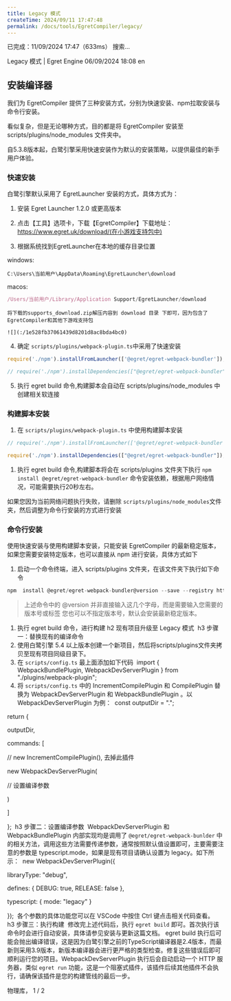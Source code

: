 ```yaml
---
title: Legacy 模式
createTime: 2024/09/11 17:47:48
permalink: /docs/tools/EgretCompiler/legacy/
---
```


已完成：11/09/2024 17:47（633ms）
搜索...

Legacy 模式 | Egret Engine
06/09/2024 18:08
en

## 安装编译器[​](#安装编译器 "安装编译器的直接链接")

我们为 EgretCompiler 提供了三种安装方式，分别为快速安装、npm拉取安装与命令行安装。

看似复杂，但是无论哪种方式，目的都是将 EgretCompiler 安装至 scripts/plugins/node_modules 文件夹中。

自5.3.8版本起，白鹭引擎采用快速安装作为默认的安装策略，以提供最佳的新手用户体验。

### 快速安装[​](#快速安装 "快速安装的直接链接")

白鹭引擎默认采用了 EgretLauncher 安装的方式，具体方式为：

1.  安装 Egret Launcher 1.2.0 或更高版本
    
2.  点击【工具】选项卡，下载【EgretCompiler】下载地址：https://www.egret.uk/download/(在小游戏支持包中)
    
3.  根据系统找到EgretLauncher在本地的缓存目录位置
    
 windows:
    
```shell
C:\Users\当前用户\AppData\Roaming\EgretLauncher\download
```
    
macos:
    
```js
/Users/当前用户/Library/Application Support/EgretLauncher/download
```
    
    将下载的supports_download.zip解压内容到 download 目录 下即可，因为包含了EgretCompiler和其他下游戏支持包
    
    ![](:/1e528fb37061439d8201d8ac8bda4bc0)
    
4.  确定 `scripts/plugins/webpack-plugin.ts`中采用了快速安装
    

```js
require('./npm').installFromLauncher(['@egret/egret-webpack-bundler']);

// require('./npm').installDependencies(["@egret/egret-webpack-bundler"]);
```

5.  执行 egret build 命令,构建脚本会自动在 scripts/plugins/node_modules 中创建相关软连接

### 构建脚本安装[​](#构建脚本安装 "构建脚本安装的直接链接")

1.  在 `scripts/plugins/webpack-plugin.ts` 中使用构建脚本安装

```js
// require('./npm').installFromLauncher(['@egret/egret-webpack-bundler']);

require('./npm').installDependencies(["@egret/egret-webpack-bundler"]);
```

1.  执行 egret build 命令,构建脚本将会在 scripts/plugins 文件夹下执行 `npm install @egret/egret-webpack-bundler` 命令安装依赖，根据用户网络情况，可能需要执行20秒左右。

如果您因为当前网络问题执行失败，请删除 `scripts/plugins/node_modules`文件夹，然后调整为命令行安装的方式进行安装

### 命令行安装[​](#命令行安装 "命令行安装的直接链接")

使用快速安装与使用构建脚本安装，只能安装 EgretCompiler 的最新稳定版本，如果您需要安装特定版本，也可以直接从 npm 进行安装，具体方式如下

1.  启动一个命令终端，进入 scripts/plugins 文件夹，在该文件夹下执行如下命令

```js
npm  install @egret/egret-webpack-bundler@version --save --registry https://registry.npm.taobao.org
```

> 上述命令中的 @version 并非直接输入这几个字母，而是需要输入您需要的版本号或标签 您也可以不指定版本号，默认会安装最新稳定版本。

1.  执行 egret build 命令，进行构建
h2 现有项目升级至 Legacy 模式​
​
h3 步骤一：替换现有的编译命令​
​
1.  使用白鹭引擎 5.4 以上版本创建一个新项目，然后将scripts/plugins文件夹拷贝至现有项目同级目录下。
2.  在 `scripts/config.ts` 最上面添加如下代码
​
import  {  WebpackBundlePlugin,  WebpackDevServerPlugin  }  from  "./plugins/webpack-plugin";
​
1.  将 `scripts/config.ts` 中的 IncrementCompilePlugin 和 CompilePlugin 替换为 WebpackDevServerPlugin 和 WebpackBundlePlugin 。以 WebpackDevServerPlugin 为例：
​
const outputDir =  ".";

return  {

 outputDir,

 commands:  [

  // new IncrementCompilePlugin(), 去掉此插件

  new  WebpackDevServerPlugin(

  // 设置编译参数

  )

  ]

};
​
h3 步骤二：设置编译参数​
​
WebpackDevServerPlugin 和 WebpackBundlePlugin 内部实现均是调用了 `@egret/egret-webpack-bunlder` 中的相关方法，调用这些方法需要传递参数，通常按照默认值设置即可，主要需要注意的参数是 typescript.mode，如果是现有项目请确认设置为 legacy。如下所示：
​
new  WebpackDevServerPlugin({

 libraryType:  "debug",

 defines:  {  DEBUG:  true,  RELEASE:  false  },

 typescript:  { mode:  "legacy"  }

});
​
各个参数的具体功能您可以在 VSCode 中按住 Ctrl 键点击相关代码查看。
​
h3 步骤三：执行构建​
​
修改完上述代码后，执行 `egret build` 即可。首次执行该命令时会进行自动安装，具体请参见安装与更新这篇文档。
​
egret build 执行后可能会抛出编译错误，这是因为白鹭引擎之前的TypeScript编译器是2.4版本，而最新则采用3.9版本，新版本编译器会进行更严格的类型检查。修复这些错误后即可顺利运行您的项目。
​
WebpackDevServerPlugin 执行后会自动启动一个 HTTP 服务器，类似 `egret run` 功能，这是一个阻塞式插件，该插件后续其他插件不会执行，请确保该插件是您的构建管线的最后一步。

物理库，
1 / 2
